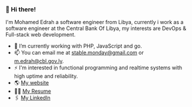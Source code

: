 ### 🚀 Hi there!

I'm Mohamed Edrah a software engineer from Libya, currently i work as a software engineer at the Central Bank Of Libya, my interests are DevOps & Full-stack web development.

- 🔭 I’m currently working with PHP, JavaScript and go.
- 📫 You can email me at stable.monday@gmail.com or m.edrah@cbl.gov.ly.
- ⚡ I'm interested in functional programming and realtime systems with high uptime and reliability.
- 🌎 [My website](https://mohamededrah.ly)
- 👨‍🎓 [My Resume](https://mohamededrah.ly/resume.pdf)
- 🖇️ [My LinkedIn](https://www.linkedin.com/in/mohamed-edrah-5b35b517a/)
